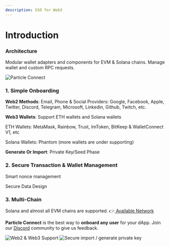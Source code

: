 ```yaml
---
description: SSO for Web3
---
```


# Introduction

### Architecture

Modular wallet adapters and components for EVM & Solana chains. Manage wallet and custom RPC requests.

![Particle Connect](https://static.particle.network/docs-images/particle-connect.jpeg)

### 1. Simple Onboarding

**Web2 Methods**: Email, Phone & Social Providers: Google, Facebook, Apple, Twitter, Discord, Telegram, Microsoft, Linkedin, Github, Twitch, etc.

**Web3 Wallets**: Support ETH wallets and Solana wallets

ETH Wallets: MetaMask, Rainbow, Trust, ImToken, BitKeep & WalletConnect V1, etc

Solana Wallets: Phantom (more wallets are under supporting)

**Generate Or Import**: Private Key/Seed Phase

### 2. Secure Transaction & Wallet Management

Smart nonce management

Secure Data Design

### 3. Multi-Chain

Solana and almost all EVM chains are supported. 👉[ Available Network](../available-networks.md)



**Particle Connect** is the best way to **onboard any user** for your dApp. Join our [Discord](https://discord.gg/2y44qr6CR2) community to give us feedback.

![Web2 & Web3 Support](https://static.particle.network/docs-images/add-wallet.png) ![Secure import / generate private key](https://static.particle.network/docs-images/import-private-key.png)
